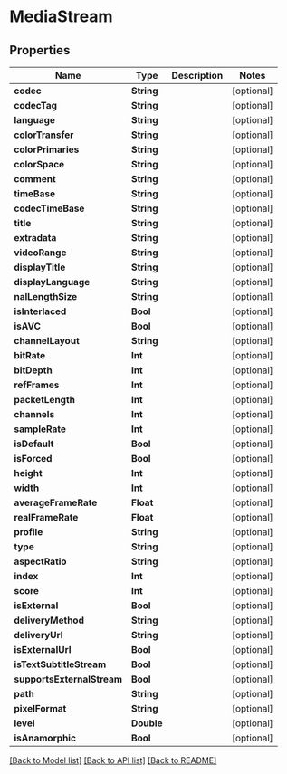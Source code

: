 # MediaStream

## Properties
Name | Type | Description | Notes
------------ | ------------- | ------------- | -------------
**codec** | **String** |  | [optional] 
**codecTag** | **String** |  | [optional] 
**language** | **String** |  | [optional] 
**colorTransfer** | **String** |  | [optional] 
**colorPrimaries** | **String** |  | [optional] 
**colorSpace** | **String** |  | [optional] 
**comment** | **String** |  | [optional] 
**timeBase** | **String** |  | [optional] 
**codecTimeBase** | **String** |  | [optional] 
**title** | **String** |  | [optional] 
**extradata** | **String** |  | [optional] 
**videoRange** | **String** |  | [optional] 
**displayTitle** | **String** |  | [optional] 
**displayLanguage** | **String** |  | [optional] 
**nalLengthSize** | **String** |  | [optional] 
**isInterlaced** | **Bool** |  | [optional] 
**isAVC** | **Bool** |  | [optional] 
**channelLayout** | **String** |  | [optional] 
**bitRate** | **Int** |  | [optional] 
**bitDepth** | **Int** |  | [optional] 
**refFrames** | **Int** |  | [optional] 
**packetLength** | **Int** |  | [optional] 
**channels** | **Int** |  | [optional] 
**sampleRate** | **Int** |  | [optional] 
**isDefault** | **Bool** |  | [optional] 
**isForced** | **Bool** |  | [optional] 
**height** | **Int** |  | [optional] 
**width** | **Int** |  | [optional] 
**averageFrameRate** | **Float** |  | [optional] 
**realFrameRate** | **Float** |  | [optional] 
**profile** | **String** |  | [optional] 
**type** | **String** |  | [optional] 
**aspectRatio** | **String** |  | [optional] 
**index** | **Int** |  | [optional] 
**score** | **Int** |  | [optional] 
**isExternal** | **Bool** |  | [optional] 
**deliveryMethod** | **String** |  | [optional] 
**deliveryUrl** | **String** |  | [optional] 
**isExternalUrl** | **Bool** |  | [optional] 
**isTextSubtitleStream** | **Bool** |  | [optional] 
**supportsExternalStream** | **Bool** |  | [optional] 
**path** | **String** |  | [optional] 
**pixelFormat** | **String** |  | [optional] 
**level** | **Double** |  | [optional] 
**isAnamorphic** | **Bool** |  | [optional] 

[[Back to Model list]](../README.md#documentation-for-models) [[Back to API list]](../README.md#documentation-for-api-endpoints) [[Back to README]](../README.md)


